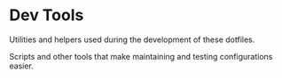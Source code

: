 # Dev Tools

Utilities and helpers used during the development of these dotfiles.

Scripts and other tools that make maintaining and testing configurations easier.
